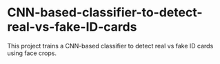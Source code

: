 # CNN-based-classifier-to-detect-real-vs-fake-ID-cards
 This project trains a CNN-based classifier to detect real vs fake ID cards using face crops.
